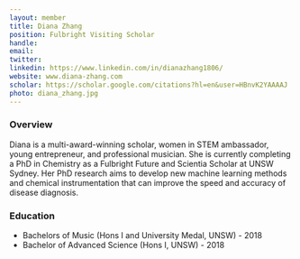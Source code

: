 ```yaml
---
layout: member
title: Diana Zhang
position: Fulbright Visiting Scholar
handle: 
email: 
twitter:
linkedin: https://www.linkedin.com/in/dianazhang1806/
website: www.diana-zhang.com
scholar: https://scholar.google.com/citations?hl=en&user=HBnvK2YAAAAJ
photo: diana_zhang.jpg
---
```


### Overview
Diana is a multi-award-winning scholar, women in STEM ambassador, young entrepreneur, and professional musician. 
She is currently completing a PhD in Chemistry as a Fulbright Future and Scientia Scholar at UNSW Sydney. 
Her PhD research aims to develop new machine learning methods and chemical instrumentation that can improve the speed and accuracy of disease diagnosis.

### Education
- Bachelors of Music (Hons I and University Medal, UNSW) - 2018
- Bachelor of Advanced Science (Hons I, UNSW) - 2018
